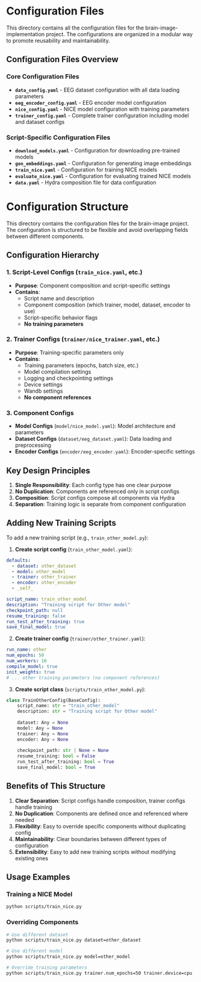 # Configuration Files

This directory contains all the configuration files for the brain-image-implementation project. The configurations are organized in a modular way to promote reusability and maintainability.

## Configuration Files Overview

### Core Configuration Files

- **`data_config.yaml`** - EEG dataset configuration with all data loading parameters
- **`eeg_encoder_config.yaml`** - EEG encoder model configuration
- **`nice_config.yaml`** - NICE model configuration with training parameters
- **`trainer_config.yaml`** - Complete trainer configuration including model and dataset configs

### Script-Specific Configuration Files

- **`download_models.yaml`** - Configuration for downloading pre-trained models
- **`gen_embeddings.yaml`** - Configuration for generating image embeddings
- **`train_nice.yaml`** - Configuration for training NICE models
- **`evaluate_nice.yaml`** - Configuration for evaluating trained NICE models
- **`data.yaml`** - Hydra composition file for data configuration

# Configuration Structure

This directory contains the configuration files for the brain-image project. The configuration is structured to be flexible and avoid overlapping fields between different components.

## Configuration Hierarchy

### 1. Script-Level Configs (`train_nice.yaml`, etc.)
- **Purpose**: Component composition and script-specific settings
- **Contains**: 
  - Script name and description
  - Component composition (which trainer, model, dataset, encoder to use)
  - Script-specific behavior flags
  - **No training parameters**

### 2. Trainer Configs (`trainer/nice_trainer.yaml`, etc.)
- **Purpose**: Training-specific parameters only
- **Contains**:
  - Training parameters (epochs, batch size, etc.)
  - Model compilation settings
  - Logging and checkpointing settings
  - Device settings
  - Wandb settings
  - **No component references**

### 3. Component Configs
- **Model Configs** (`model/nice_model.yaml`): Model architecture and parameters
- **Dataset Configs** (`dataset/eeg_dataset.yaml`): Data loading and preprocessing
- **Encoder Configs** (`encoder/eeg_encoder.yaml`): Encoder-specific settings

## Key Design Principles

1. **Single Responsibility**: Each config type has one clear purpose
2. **No Duplication**: Components are referenced only in script configs
3. **Composition**: Script configs compose all components via Hydra
4. **Separation**: Training logic is separate from component configuration

## Adding New Training Scripts

To add a new training script (e.g., `train_other_model.py`):

1. **Create script config** (`train_other_model.yaml`):
```yaml
defaults:
  - dataset: other_dataset
  - model: other_model
  - trainer: other_trainer
  - encoder: other_encoder
  - _self_

script_name: train_other_model
description: "Training script for Other model"
checkpoint_path: null
resume_training: false
run_test_after_training: true
save_final_model: true
```

2. **Create trainer config** (`trainer/other_trainer.yaml`):
```yaml
run_name: other
num_epochs: 50
num_workers: 16
compile_model: true
init_weights: true
# ... other training parameters (no component references)
```

3. **Create script class** (`scripts/train_other_model.py`):
```python
class TrainOtherConfig(BaseConfig):
    script_name: str = "train_other_model"
    description: str = "Training script for Other model"
    
    dataset: Any = None
    model: Any = None
    trainer: Any = None
    encoder: Any = None
    
    checkpoint_path: str | None = None
    resume_training: bool = False
    run_test_after_training: bool = True
    save_final_model: bool = True
```

## Benefits of This Structure

1. **Clear Separation**: Script configs handle composition, trainer configs handle training
2. **No Duplication**: Components are defined once and referenced where needed
3. **Flexibility**: Easy to override specific components without duplicating config
4. **Maintainability**: Clear boundaries between different types of configuration
5. **Extensibility**: Easy to add new training scripts without modifying existing ones

## Usage Examples

### Training a NICE Model
```bash
python scripts/train_nice.py
```

### Overriding Components
```bash
# Use different dataset
python scripts/train_nice.py dataset=other_dataset

# Use different model
python scripts/train_nice.py model=other_model

# Override training parameters
python scripts/train_nice.py trainer.num_epochs=50 trainer.device=cpu
```